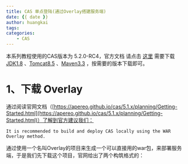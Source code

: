 ```yaml
---
title: CAS 单点登陆(通过Overlay搭建服务端)
date: {{ date }}
author: huangkai
tags:
categories:
    - CAS
---
```


本系列教程使用的CAS版本为 5.2.0-RC4，官方文档 请点击 [这里](https://apereo.github.io/cas/5.1.x/index.html)
需要下载 [JDK1.8](http://www.oracle.com/technetwork/java/javase/downloads/java-archive-javase8-2177648.html) 、[Tomcat8.5](https://archive.apache.org/dist/tomcat/tomcat-8/v8.5.20/bin/) 、[Maven3.3](https://archive.apache.org/dist/maven/maven-3/3.3.9/binaries/) ，按需要的版本下载即可。

# 1、下载 Overlay #

通过阅读官网文档（[https://apereo.github.io/cas/5.1.x/planning/Getting-Started.html](https://apereo.github.io/cas/5.1.x/planning/Getting-Started.html)）了解到官方建议我们：
```
It is recommended to build and deploy CAS locally using the WAR Overlay method. 
```
通过使用一个名叫Overlay的项目来生成一个可以直接用的war包，来部署服务端，于是我们先下载这个项目，官网给出了两个构筑格式的：

